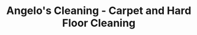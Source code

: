 ---
title: "Angelo's Cleaning - Carpet and Hard Floor Cleaning"
url: /phoenixville/angelos-cleaning-carpet-and-hard-floor-cleaning/
shop: Teppiche
---